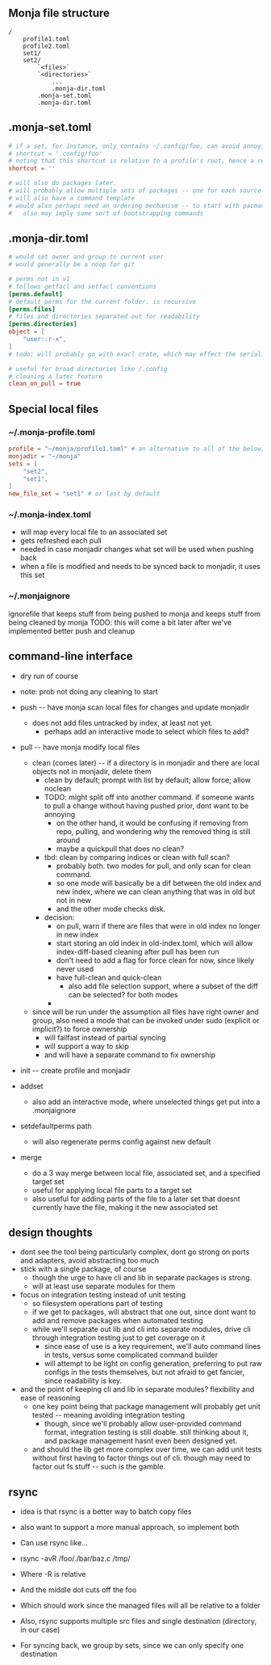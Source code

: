 
## Monja file structure
```
/
    profile1.toml
    profile2.toml
    set1/
    set2/
        `<files>`
        `<directories>`
            ...
            .monja-dir.toml
        .monja-set.toml
        .monja-dir.toml
```

## .monja-set.toml

```toml
# if a set, for instance, only contains ~/.config/foo, can avoid annoying to navigate nesting
# shortcut = '.config/foo'
# noting that this shortcut is relative to a profile's root, hence a relative path and no `~/`
shortcut = ''

# will also do packages later.
# will probably allow multiple sets of packages -- one for each source: pacman, aur, snap, etc
# will also have a command template
# would also perhaps need an ordering mechanism -- to start with pacman, then yay, etc.
#   also may imply some sort of bootstrapping commands
```


## .monja-dir.toml
```toml
# would set owner and group to current user
# would generally be a noop for git

# perms not in v1
# follows getfacl and setfacl conventions
[perms.default]
# default perms for the current folder. is recursive
[perms.files]
# files and directories separated out for readability
[perms.directories]
object = [
    "user::r-x",
]
# todo: will probably go with exacl crate, which may effect the serialization

# useful for broad directories like /.config
# cleaning a later feature
clean_on_pull = true
```


## Special local files
### ~/.monja-profile.toml
```toml
profile = "~/monja/profile1.toml" # an alternative to all of the below, useful for checking in profiles
monjadir = "~/monja"
sets = [
    "set2",
    "set1",
]
new_file_set = "set1" # or last by default
```

### ~/.monja-index.toml
* will map every local file to an associated set
* gets refreshed each pull
* needed in case monjadir changes what set will be used when pushing back
* when a file is modified and needs to be synced back to monjadir, it uses this set

### ~/.monjaignore
ignorefile that keeps stuff from being pushed to monja and keeps stuff from being cleaned by monja
TODO: this will come a bit later after we've implemented better push and cleanup
    
## command-line interface
* dry run of course
* note: prob not doing any cleaning to start

* push -- have monja scan local files for changes and update monjadir
    * does not add files untracked by index, at least not yet.
        * perhaps add an interactive mode to select which files to add?
    
* pull -- have monja modify local files
    * clean (comes later) -- if a directory is in monjadir and there are local objects not in monjadir, delete them
        * clean by default; prompt with list by default; allow force; allow noclean
        * TODO: might split off into another command. if someone wants to pull a change without having pushed prior, dont want to be annoying
            * on the other hand, it would be confusing if removing from repo, pulling, and wondering why the removed thing is still around
            * maybe a quickpull that  does no clean?
        * tbd: clean by comparing indices or clean with full scan?
            * probably both. two modes for pull, and only scan for clean command.
            * so one mode will basically be a dif between the old index and new index, where we can clean anything that was in old but not in new
            * and the other mode checks disk.
        * decision:
            * on pull, warn if there are files that were in old index no longer in new index
            * start storing an old index in old-index.toml, which will allow index-diff-based cleaning after pull has been run
            * don't need to add a flag for force clean for now, since likely never used
            * have full-clean and quick-clean
                * also add file selection support, where a subset of the diff can be selected? for both modes
            * 
    * since will be run under the assumption all files have right owner and group, also need a mode that can be invoked under sudo (explicit or implicit?) to force ownership
        * will failfast instead of partial syncing
        * will support a way to skip
        * and will have a separate command to fix ownership

* init -- create profile and monjadir
* addset
    * also add an interactive mode, where unselected things get put into a .monjaignore
* setdefaultperms path
    * will also regenerate perms config against new default
* merge
    * do a 3 way merge between local file, associated set, and a specified target set
    * useful for applying local file parts to a target set
    * also useful for adding parts of the file to a later set that doesnt currently have the file, making it the new associated set

## design thoughts
* dont see the tool being particularly complex, dont go strong on ports and adapters, avoid abstracting too much
* stick with a single package, of course
    * though the urge to have cli and lib in separate packages is strong.
    * will at least use separate modules for them
* focus on integration testing instead of unit testing
    * so filesystem operations part of testing
    * if we get to packages, will abstract that one out, since dont want to add and remove packages when automated testing
    * while we'll separate out lib and cli into separate modules, drive cli through integration testing just to get coverage on it
        * since ease of use is a key requirement, we'll auto command lines in tests, versus some complicated command builder
        * will attempt to be light on config generation, preferring to put raw configs in the tests themselves, but not afraid to get fancier, since readability is key.
* and the point of keeping cli and lib in separate modules? flexibility and ease of reasoning
    * one key point being that package management will probably get unit tested -- meaning avoiding integration testing
        * though, since we'll probably allow user-provided command format, integration testing is still doable. still thinking about it, and package management hasnt even been designed yet.
    * and should the lib get more complex over time, we can add unit tests without first having to factor things out of cli. though may need to factor out fs stuff -- such is the gamble.

## rsync
* idea is that rsync is a better way to batch copy files
* also want to support a more manual approach, so implement both

* Can use rsync like…
* rsync -avR /foo/./bar/baz.c /tmp/
* Where -R is relative
* And the middle dot cuts off the foo
* Which should work since the managed files will all be relative to a folder

* Also, rsync supports multiple src files and single destination (directory, in our case)

* For syncing back, we group by sets, since we can only specify one destination
